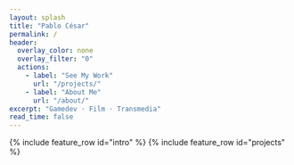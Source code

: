 ```yaml
---
layout: splash
title: "Pablo César"
permalink: /
header:
  overlay_color: none
  overlay_filter: "0"
  actions:
    - label: "See My Work"
      url: "/projects/"
    - label: "About Me"
      url: "/about/"
excerpt: "Gamedev · Film · Transmedia"
read_time: false
---
```


<div class="background-image"></div>

{% include feature_row id="intro" %}
{% include feature_row id="projects" %}
